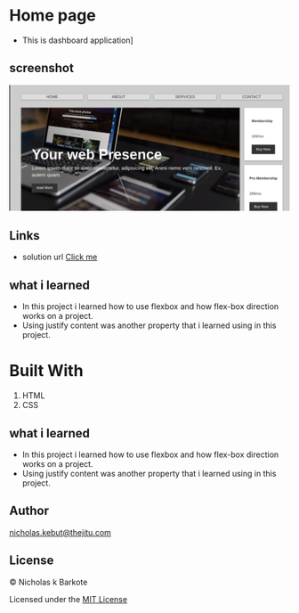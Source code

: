 # Home page


- This is dashboard application]

## screenshot

![](./images/screen.png)


## Links

- solution url [ Click me ]()

## what i learned 

- In this project i learned how to use flexbox and how flex-box direction works on a project.
- Using justify content was another property that i learned using in this project.


# Built With

1. HTML
2. CSS

## what i learned 

- In this project i learned how to use flexbox and how flex-box direction works on a project.
- Using justify content was another property that i learned using in this project.

## Author

<a href="mailto:nicholas.kebut@thejitu.com">nicholas.kebut@thejitu.com</a>


## License

© Nicholas k Barkote

Licensed under the [MIT License](LICENSE)